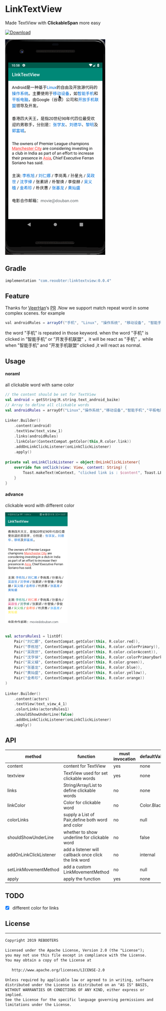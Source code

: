 # LinkTextView
Made TextView with **ClickableSpan** more easy

[ ![Download](https://api.bintray.com/packages/rookieboy/maven/linktextview/images/download.svg?version=0.0.4) ](https://bintray.com/rookieboy/maven/linktextview/0.0.4/link)

<img src="https://raw.githubusercontent.com/REBOOTERS/Images/master/LinkTextView/art.gif"/>



## Gradle 

```groovy
implementation "com.reoobter:linktextview:0.0.4"
```
## Feature
Thanks for [VeerHan](https://github.com/VeerHan)‘s [PR](https://github.com/REBOOTERS/LinkTextView/pull/1) .Now we support match repeat word in some complex scenes. for example 

```java
val androidRules = arrayOf("手机", "Linux", "操作系统", "移动设备", "智能手机", "平板电脑", "开放手机联盟")
```
the word "手机" is repeated in those keyword. when the word "手机" is clicked in ”智能手机“ or ”开发手机联盟“ ，it will be react as "手机” ，while when "智能手机" and ”开发手机联盟“ clicked ,it will react as normal. 

## Usage


#### noraml 

all clickable word with same color

```kotlin
// the content should be set for TextView
val android = getString(R.string.text_android_baike) 
// Array to define all clickable words
val androidRules = arrayOf("Linux","操作系统","移动设备","智能手机","平板电脑","开放手机联盟") 

Linker.Builder()
    .content(android)
    .textView(text_view_1)
    .links(androidRules)
    .linkColor(ContextCompat.getColor(this,R.color.link))
    .addOnLinkClickListener(onLinkClickListener)
    .apply()

private val onLinkClickListener = object:OnLinkClickListener{
    override fun onClick(view: View, content: String) {
        Toast.makeText(mContext, "clicked link is : $content", Toast.LENGTH_SHORT).show()
    }
}

```

#### advance

clickable word with different color

<img src="https://raw.githubusercontent.com/REBOOTERS/Images/master/LinkTextView/linker_color.png" width=40% />

```kotlin

val actorsRules1 = listOf(
    Pair("刘仁娜", ContextCompat.getColor(this, R.color.red)),
    Pair("李栋旭", ContextCompat.getColor(this, R.color.colorPrimary)),
    Pair("吴政世", ContextCompat.getColor(this, R.color.colorAccent)),
    Pair("沈亨倬", ContextCompat.getColor(this, R.color.colorPrimaryDark)),
    Pair("吴义植", ContextCompat.getColor(this, R.color.green)),
    Pair("张基龙", ContextCompat.getColor(this, R.color.blue)),
    Pair("黄灿盛", ContextCompat.getColor(this, R.color.yellow)),
    Pair("金希珍", ContextCompat.getColor(this, R.color.orange))
)

Linker.Builder()
    .content(actors)
    .textView(text_view_4_1)
    .colorLinks(actorsRules1)
    .shouldShowUnderLine(false)
    .addOnLinkClickListener(onLinkClickListener)
    .apply()

```

## API 

 method | function | must invocation| defaultValue
 -------|  --------| ---------|------
|content|content for TextView|yes| none|
|textview|TextView used for set clickable words|yes| none|
|links|String/Array<String>/List<String> to define clickable words |no| none|
|linkColor|Color for clickable word|no| Color.Black|
|colorLinks|supply a List of Pair,define both word and color |no|null|
|shouldShowUnderLine|whether to show underline for clickable word|no| false|
|addOnLinkClickListener|add a listener will callback once click the link word|no| internal|
|setLinkMovementMethod|add a custom LinkMovementMethod|no| null|
|apply|apply the function|yes| none|


## TODO

- [x] different color for links 


## License 

---------------------

    Copyright 2019 REBOOTERS

    Licensed under the Apache License, Version 2.0 (the "License");
    you may not use this file except in compliance with the License.
    You may obtain a copy of the License at

       http://www.apache.org/licenses/LICENSE-2.0

    Unless required by applicable law or agreed to in writing, software
    distributed under the License is distributed on an "AS IS" BASIS,
    WITHOUT WARRANTIES OR CONDITIONS OF ANY KIND, either express or implied.
    See the License for the specific language governing permissions and
    limitations under the License.


